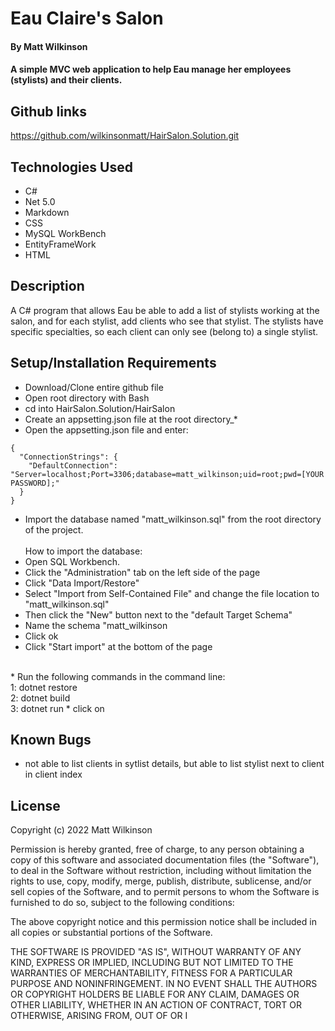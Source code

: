 # Eau Claire's Salon

#### By Matt Wilkinson

#### A simple MVC web application to help Eau manage her employees (stylists) and their clients.

## Github links

https://github.com/wilkinsonmatt/HairSalon.Solution.git

## Technologies Used

* C#
* Net 5.0
* Markdown
* CSS
* MySQL WorkBench
* EntityFrameWork
* HTML


## Description

A C# program that allows Eau be able to add a list of stylists working at the salon, and for each stylist, add clients who see that stylist. The stylists have specific specialties, so each client can only see (belong to) a single stylist.

## Setup/Installation Requirements

* Download/Clone entire github file
* Open root directory with Bash
* cd into HairSalon.Solution/HairSalon
* Create an appsetting.json file at the root directory_*
* Open the appsetting.json file and enter:
```
{ 
  "ConnectionStrings": { 
    "DefaultConnection": "Server=localhost;Port=3306;database=matt_wilkinson;uid=root;pwd=[YOUR PASSWORD];" 
  } 
}
```
* Import the database named "matt_wilkinson.sql" from the root directory of the project.<br><br>
How to import the database:
* Open SQL Workbench.
* Click the "Administration" tab on the left side of the page
* Click "Data Import/Restore" 
* Select "Import from Self-Contained File" and change the file location to "matt_wilkinson.sql"
* Then click the "New" button next to the "default Target Schema"
* Name the schema "matt_wilkinson
* Click ok
* Click "Start import" at the bottom of the page
<br>
* Run the following commands in the command line:
  <br>1: dotnet restore
  <br>2: dotnet build
  <br>3: dotnet run
* click on  <http://localhost:5000>

## Known Bugs

* not able to list clients in sytlist details, but able to list stylist next to client in client index

## License

Copyright (c) 2022 Matt Wilkinson

Permission is hereby granted, free of charge, to any person obtaining a copy
of this software and associated documentation files (the "Software"), to deal
in the Software without restriction, including without limitation the rights
to use, copy, modify, merge, publish, distribute, sublicense, and/or sell
copies of the Software, and to permit persons to whom the Software is
furnished to do so, subject to the following conditions:

The above copyright notice and this permission notice shall be included in all
copies or substantial portions of the Software.

THE SOFTWARE IS PROVIDED "AS IS", WITHOUT WARRANTY OF ANY KIND, EXPRESS OR
IMPLIED, INCLUDING BUT NOT LIMITED TO THE WARRANTIES OF MERCHANTABILITY,
FITNESS FOR A PARTICULAR PURPOSE AND NONINFRINGEMENT. IN NO EVENT SHALL THE
AUTHORS OR COPYRIGHT HOLDERS BE LIABLE FOR ANY CLAIM, DAMAGES OR OTHER
LIABILITY, WHETHER IN AN ACTION OF CONTRACT, TORT OR OTHERWISE, ARISING FROM,
OUT OF OR I
